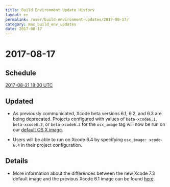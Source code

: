 ```yaml
---
title: Build Environment Update History
layout: en
permalink: /user/build-environment-updates/2017-08-17/
category: mac_build_env_updates
date: 2017-08-17
---
```


# 2017-08-17

## Schedule

[2017-08-21 18:00 UTC](http://everytimezone.com/#2017-8-21,360,c8l)

## Updated

- As previously communicated, Xcode beta versions 6.1, 6.2, and 6.3 are being deprecated.
Projects configured with values of `beta-xcode6.1`, `beta-xcode6.2`, or `beta-xcode6.3`
for the `osx_image` tag will now be run on our [default OS X image](/user/reference/osx/#os-x-version).

- Users will be able to run on Xcode 6.4 by specifying `osx_image: xcode-6.4` in
their project configuration.

## Details

- More information about the differences between the new Xcode 7.3 default image and
the previous Xcode 6.1 image can be found [here](https://blog.travis-ci.com/2016-10-04-osx-73-default-image-live/).
